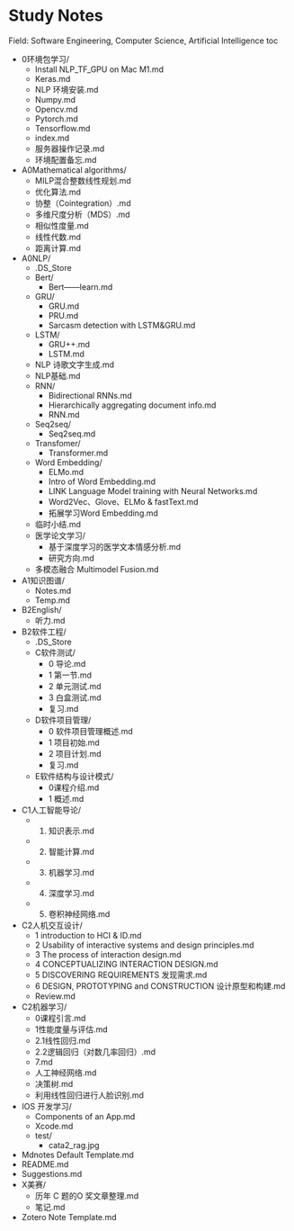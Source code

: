 # Study Notes
Field: Software Engineering, Computer Science, Artificial Intelligence
toc

- 0环境包学习/
    - Install NLP_TF_GPU on Mac M1.md
    - Keras.md
    - NLP 环境安装.md
    - Numpy.md
    - Opencv.md
    - Pytorch.md
    - Tensorflow.md
    - index.md
    - 服务器操作记录.md
    - 环境配置备忘.md
- A0Mathematical algorithms/
    - MILP混合整数线性规划.md
    - 优化算法.md
    - 协整（Cointegration）.md
    - 多维尺度分析（MDS）.md
    - 相似性度量.md
    - 线性代数.md
    - 距离计算.md
- A0NLP/
    - .DS_Store
    - Bert/
        - Bert——learn.md
    - GRU/
        - GRU.md
        - PRU.md
        - Sarcasm detection with LSTM&GRU.md
    - LSTM/
        - GRU++.md
        - LSTM.md
    - NLP 诗歌文字生成.md
    - NLP基础.md
    - RNN/
        - Bidirectional RNNs.md
        - Hierarchically aggregating document info.md
        - RNN.md
    - Seq2seq/
        - Seq2seq.md
    - Transfomer/
        - Transformer.md
    - Word Embedding/
        - ELMo.md
        - Intro of Word Embedding.md
        - LINK Language Model training with Neural Networks.md
        - Word2Vec、Glove、ELMo & fastText.md
        - 拓展学习Word Embedding.md
    - 临时小结.md
    - 医学论文学习/
        - 基于深度学习的医学文本情感分析.md
        - 研究方向.md
    - 多模态融合 Multimodel Fusion.md
- A1知识图谱/
    - Notes.md
    - Temp.md
- B2English/
    - 听力.md
- B2软件工程/
    - .DS_Store
    - C软件测试/
        - 0 导论.md
        - 1 第一节.md
        - 2 单元测试.md
        - 3 白盒测试.md
        - 复习.md
    - D软件项目管理/
        - 0 软件项目管理概述.md
        - 1 项目初始.md
        - 2 项目计划.md
        - 复习.md
    - E软件结构与设计模式/
        - 0课程介绍.md
        - 1 概述.md
- C1人工智能导论/
    - 1. 知识表示.md
    - 2. 智能计算.md
    - 3. 机器学习.md
    - 4. 深度学习.md
    - 5. 卷积神经网络.md
- C2人机交互设计/
    - 1 introduction to HCI & ID.md
    - 2 Usability of interactive systems and design principles.md
    - 3 The process of interaction design.md
    - 4 CONCEPTUALIZING INTERACTION DESIGN.md
    - 5 DISCOVERING REQUIREMENTS 发现需求.md
    - 6 DESIGN, PROTOTYPING and CONSTRUCTION 设计原型和构建.md
    - Review.md
- C2机器学习/
    - 0课程引言.md
    - 1性能度量与评估.md
    - 2.1线性回归.md
    - 2.2逻辑回归（对数几率回归）.md
    - 7.md
    - 人工神经网络.md
    - 决策树.md
    - 利用线性回归进行人脸识别.md
- IOS 开发学习/
    - Components of an App.md
    - Xcode.md
    - test/
        - cata2_rag.jpg
- Mdnotes Default Template.md
- README.md
- Suggestions.md
- X美赛/
    - 历年 C 题的O 奖文章整理.md
    - 笔记.md
- Zotero Note Template.md
